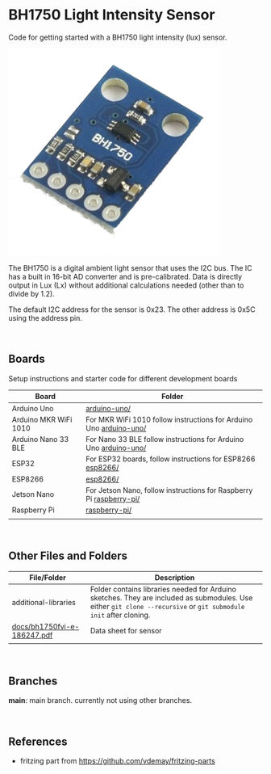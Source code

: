 # BH1750 Light Intensity Sensor

Code for getting started with a BH1750 light intensity (lux) sensor.

![sensor](assets/BH1750.png)

The BH1750 is a digital ambient light sensor that uses the I2C bus. The IC has a built in 16-bit AD converter and is pre-calibrated. Data is directly output in Lux (Lx) without additional calculations needed (other than to divide by 1.2).

The default I2C address for the sensor is 0x23. The other address is 0x5C using the address pin.

<br />

## Boards

Setup instructions and starter code for different development boards

| Board | Folder |
| --- | --- |
| Arduino Uno | [arduino-uno/](arduino-uno/) |
| Arduino MKR WiFi 1010 | For MKR WiFi 1010 follow instructions for Arduino Uno [arduino-uno/](arduino-uno/) |
| Arduino Nano 33 BLE | For Nano 33 BLE follow instructions for Arduino Uno [arduino-uno/](arduino-uno/) |
| ESP32 | For ESP32 boards, follow instructions for ESP8266 [esp8266/](esp8266/) |
| ESP8266 | [esp8266/](esp8266/) |
| Jetson Nano | For Jetson Nano, follow instructions for Raspberry Pi [raspberry-pi/](raspberry-pi/) |
| Raspberry Pi | [raspberry-pi/](raspberry-pi/) |
|  |  |

<br />

## Other Files and Folders

| File/Folder | Description |
|--- | --- |
| additional-libraries | Folder contains libraries needed for Arduino sketches. They are included as submodules. Use either `git clone --recursive` or `git submodule init` after cloning. |
| [docs/bh1750fvi-e-186247.pdf](docs/bh1750fvi-e-186247.pdf) | Data sheet for sensor |
|  |  |

<br />

## Branches

**main**: main branch. currently not using other branches.

<br />

## References

- fritzing part from https://github.com/vdemay/fritzing-parts
